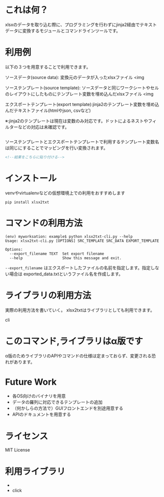 # これは何？
xlsxのデータを取り込む際に、プログラミングを行わずにjinja2経由でテキストデータに変換するモジュールとコマンドラインツールです。

# 利用例

以下の３つを用意することで利用できます。

ソースデータ(source data): 変換元のデータが入ったxlsxファイル
<img


ソーステンプレート(source template): ソースデータと同じワークシートやセルのレイアウトにしたものにテンプレート変数を埋め込んだxlsxファイル
<img

エクスポートテンプレート(export template):jinja2のテンプレート変数を埋め込んだテキストファイル(htmlやjson, csvなど)

※:jinja2のテンプレートは現在は変数のみ対応です。ドットによるネストやフィルターなどの対応は未確認です。

```html


```

ソーステンプレートとエクスポートテンプレートで利用するテンプレート変数名は同じにすることでマッピングを行い変換されます。

```html
<!--結果をこちらに貼り付ける-->

```

# インストール

venvやvirtualenvなどの仮想環境上での利用をおすすめします

```
pip install xlsx2txt
```

# コマンドの利用方法
```
(env) myworksation: example$ python xlsx2txt-cli.py --help
Usage: xlsx2txt-cli.py [OPTIONS] SRC_TEMPLATE SRC_DATA EXPORT_TEMPLATE

Options:
  --export_filename TEXT  Set export filename
  --help                  Show this message and exit.
```

`--export_filename` はエクスポートしたファイルの名前を指定します。指定しない場合は exported_data.txtというファイル名を作成します。

# ライブラリの利用方法
実際の利用方法を書いていく。
xlsx2txtはライブラリとしても利用できます。

cli

# このコマンド,ライブラリはα版です
α版のためライブラリのAPIやコマンドの仕様は定まっておらず、変更される恐れがあります。

# Future Work

- 各OS向けのバイナリを用意
- データの羅列に対応できるテンプレートの追加
- （何かしらの方法で）GUIフロントエンドを別途用意する
- APIのドキュメントを用意する

# ライセンス
MIT License

# 利用ライブラリ

- 
- click


